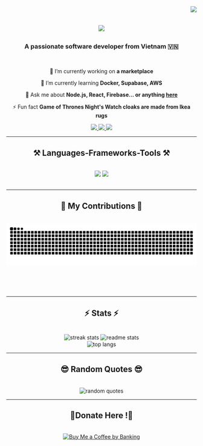<img align="right" src="https://visitor-badge.laobi.icu/badge?page_id=nughnguyuen.nughnguyen" />

<h1 align="center">
    <img src="https://readme-typing-svg.herokuapp.com/?font=Righteous&size=35&center=true&vCenter=true&width=500&height=70&duration=4000&lines=Hi+There!+👋;+I'm+Nugh+Nguyen!;" />
</h1>

<h3 align="center">A passionate software developer from Vietnam 🇻🇳</h3>

<br/>

<div align="center">
 
 🔭 I’m currently working on **a marketplace**
 
 🌱 I’m currently learning **Docker, Supabase, AWS**

💬 Ask me about **Node.js, React, Firebase... or anything [here](https://github.com/nughnguyen/nughnguyen/issues)**

⚡ Fun fact **Game of Thrones Night's Watch cloaks are made from Ikea rugs**

 </div>
 
<div align="center"> 
  <a href="mailto:hungnq.august@gmail.com">
    <img src="https://img.shields.io/badge/Gmail-333333?style=for-the-badge&logo=gmail&logoColor=red" />
  </a>
  <a href="https://www.facebook.com/hungnq188.2k5" target="_blank">
    <img src="https://img.shields.io/badge/Facebook-0077B5?style=for-the-badge&logo=facebook&logoColor=white" target="_blank" />
  </a>
  <a href="https://www.youtube.com/@nughnguyen" target="_blank">
     <img src="https://img.shields.io/badge/Youtube-FF5722?style=for-the-badge&logo=youtube&logoColor=white" target="_blank" /> <!-- sqlite, safari, google-chrome are other good icon options -->
  </a>
</div>

 <hr/>
 
<h2 align="center">⚒️ Languages-Frameworks-Tools ⚒️</h2>
<br/>
<div align="center">
    <img src="https://skillicons.dev/icons?i=react,bootstrap,mui,html,css,vscode,github,figma,tailwind,git,r" />
    <img src="https://skillicons.dev/icons?i=nodejs,python,javascript,typescript,express,firebase,mongodb,c,java,nextjs,mysql,flask" /><br>
</div>

<br/>
<hr/>

<div align="center">
  <h2>🐍 My Contributions 🐍</h2>
  <br>
  <img alt="snake eating my contributions" src="https://raw.githubusercontent.com/nughnguyen/nughnguyen/output/github-contribution-grid-snake.svg" />
  
  <br/><br/><br/>
</div>

<hr/>

<h2 align="center">⚡ Stats ⚡</h2>
<br>
<div align=center>
  <img width=390 src="https://camo.githubusercontent.com/029c97881b747d79b31ff9d42b5babc20ac7590dddbb6fbdd520c293e30ad528/68747470733a2f2f73747265616b2d73746174732e64656d6f6c61622e636f6d2f3f757365723d6e7567686e677579656e267468656d653d636172626f6e666f7826626f726465725f7261646975733d313026646174655f666f726d61743d4d2532306a25354225324325323059253544" alt="streak stats"/>
  <img width=390 src="https://camo.githubusercontent.com/f5dcd4e7175791d4ed73a490029176e90feaf709c811c1e7f509eb507fdc6416/68747470733a2f2f6769746875622d726561646d652d73746174732e76657263656c2e6170702f6170693f757365726e616d653d6e7567686e677579656e26636f756e745f707269766174653d747275652673686f775f69636f6e733d74727565267468656d653d72656163742672616e6b5f69636f6e3d67697468756226626f726465725f7261646975733d3130" alt="readme stats" />
  <br/>
  <img width=325 align="center" src="https://camo.githubusercontent.com/18f5c67449808a10f36931b580461c5ecd484da34500bff69125a352c3628ef0/68747470733a2f2f6769746875622d726561646d652d73746174732e76657263656c2e6170702f6170692f746f702d6c616e67732f3f757365726e616d653d6e7567686e677579656e26686964653d48544d4c266c616e67735f636f756e743d38266c61796f75743d636f6d70616374267468656d653d726561637426626f726465725f7261646975733d31302673697a655f7765696768743d302e3526636f756e745f7765696768743d302e35266578636c7564655f7265706f3d6769746875622d726561646d652d7374617473" alt="top langs" />
</div>
<hr/>
<h2 align="center">😎 Random Quotes 😎</h2><br>
<div align=center>
    <img width=523 align="center" src="https://quotes-github-readme.vercel.app/api?type=horizontal&theme=radical" alt="random quotes"/>
</div>
<hr/>

<h2 align="center">💸Donate Here !💸</h2>
<br/>

<div align="center">
<a href='https://raw.githubusercontent.com/nughnguyen/nughnguyen/main/images/QR.png' target='_blank'><img height='64' style='border:0px;height:64px;' src='https://storage.ko-fi.com/cdn/kofi1.png?v=3' border='0' alt='Buy Me a Coffee by Banking' /></a>
</div>

<br/>
